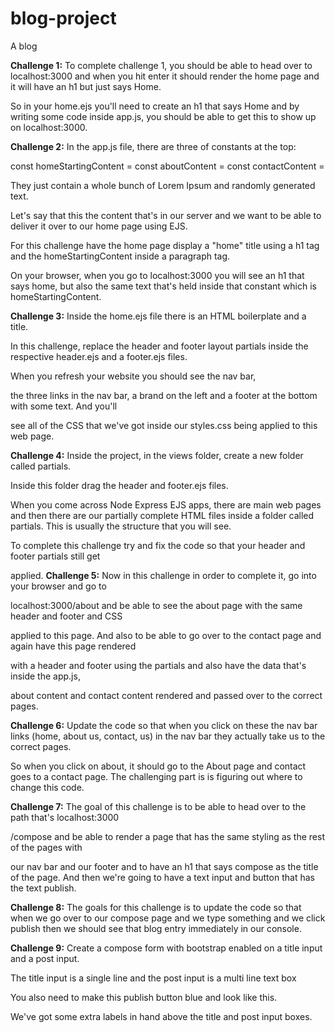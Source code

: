 # blog-project
A blog

**Challenge 1:**
To complete challenge 1, you should be able to head over to localhost:3000 and when you hit enter it should render the home page and it will have an h1 but just says Home.

So in your home.ejs you'll need to create an h1 that says Home and by writing some code inside app.js, you should be able to get this to show up on localhost:3000.

**Challenge 2:**
In the app.js file, there are three of constants at the top:

const homeStartingContent = 
const aboutContent = 
const contactContent =

They just contain a whole bunch of Lorem Ipsum and randomly generated text.

Let's say that this the content that's in our server and we want to be able to deliver it over to our home page using EJS.

For this challenge have the home page display a "home" title using a h1 tag and the homeStartingContent inside a paragraph tag.

On your browser, when you go to localhost:3000 you will see an h1 that says home, but also the same text that's held inside that constant which is homeStartingContent.

**Challenge 3:**
Inside the home.ejs file there is an HTML boilerplate and a title.

In this challenge, replace the header and footer layout partials inside the respective header.ejs and a footer.ejs files.

When you refresh your website you should see the nav bar,

the three links in the nav bar, a brand on the left and a footer at the bottom with some text. And you'll

see all of the CSS that we've got inside our styles.css being applied to this web page.

**Challenge 4:**
Inside the project, in the views folder, create a new folder called partials.

Inside this folder drag the header and footer.ejs files.

When you come across Node Express EJS apps, there are main web pages and then there are our partially complete HTML files inside a folder called partials. This is usually the structure that you will see. 

To complete this challenge try and fix the code so that your header and footer partials still get

applied.
**Challenge 5:** 
Now in this challenge in order to complete it, go into your browser and go to

localhost:3000/about and be able to see the about page with the same header and footer and CSS

applied to this page. And also to be able to go over to the contact page and again have this page rendered

with a header and footer using the partials and also have the data that's inside the app.js,

about content and contact content rendered and passed over to the correct pages.

**Challenge 6:** Update the code so that when you click on these the nav bar links (home, about us, contact, us) in the nav bar they actually take us to the correct pages.

So when you click on about, it should go to the About page and contact goes to a contact page. The challenging part is is figuring out where to change this code.

**Challenge 7:**
The goal of this challenge is to be able to head over to the path that's localhost:3000

/compose and be able to render a page that has the same styling as the rest of the pages with

our nav bar and our footer and to have an h1 that says compose as the title of the page. And then we're going to have a text input and button that has the text publish.

**Challenge 8:**
The goals for this challenge is to update the code so that when we go over to our compose page and we type something and we click publish then we should see that blog entry immediately in our console.

**Challenge 9:**
Create a compose form with bootstrap enabled on a title input and a post input.

The title input is a single line and the post input is a multi line text box 

You also need to make this publish button blue and look like this.

We've got some extra labels in hand above the title and post input boxes.